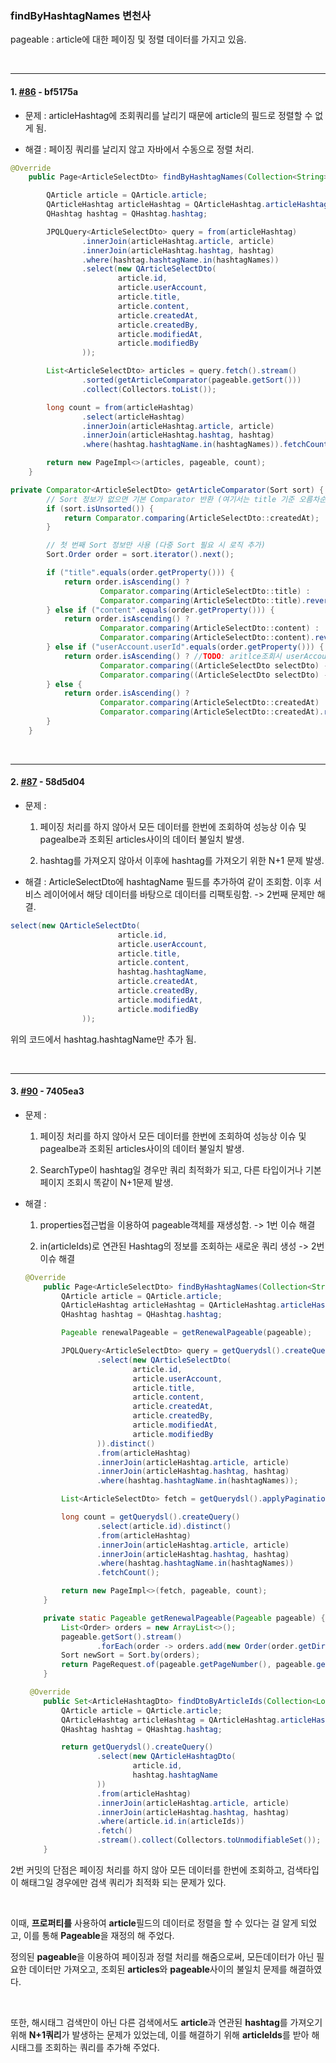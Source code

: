 ### findByHashtagNames 변천사

pageable : article에 대한 페이징 및 정렬 데이터를 가지고 있음.

<Br>

---

#### 1. [#86](github.com/jerry3269/board/issues/86) - bf5175a

* 문제 : articleHashtag에 조회쿼리를 날리기 때문에 article의 필드로 정렬할 수 없게 됨.

* 해결 : 페이징 쿼리를 날리지 않고 자바에서 수동으로 정렬 처리.

```java
@Override
    public Page<ArticleSelectDto> findByHashtagNames(Collection<String> hashtagNames, Pageable pageable) {

        QArticle article = QArticle.article;
        QArticleHashtag articleHashtag = QArticleHashtag.articleHashtag;
        QHashtag hashtag = QHashtag.hashtag;

        JPQLQuery<ArticleSelectDto> query = from(articleHashtag)
                .innerJoin(articleHashtag.article, article)
                .innerJoin(articleHashtag.hashtag, hashtag)
                .where(hashtag.hashtagName.in(hashtagNames))
                .select(new QArticleSelectDto(
                        article.id,
                        article.userAccount,
                        article.title,
                        article.content,
                        article.createdAt,
                        article.createdBy,
                        article.modifiedAt,
                        article.modifiedBy
                ));

        List<ArticleSelectDto> articles = query.fetch().stream()
                .sorted(getArticleComparator(pageable.getSort())) 
                .collect(Collectors.toList());

        long count = from(articleHashtag)
                .select(articleHashtag)
                .innerJoin(articleHashtag.article, article)
                .innerJoin(articleHashtag.hashtag, hashtag)
                .where(hashtag.hashtagName.in(hashtagNames)).fetchCount();

        return new PageImpl<>(articles, pageable, count);
    }

private Comparator<ArticleSelectDto> getArticleComparator(Sort sort) {
        // Sort 정보가 없으면 기본 Comparator 반환 (여기서는 title 기준 오름차순)
        if (sort.isUnsorted()) {
            return Comparator.comparing(ArticleSelectDto::createdAt);
        }

        // 첫 번째 Sort 정보만 사용 (다중 Sort 필요 시 로직 추가)
        Sort.Order order = sort.iterator().next();

        if ("title".equals(order.getProperty())) {
            return order.isAscending() ?
                    Comparator.comparing(ArticleSelectDto::title) :
                    Comparator.comparing(ArticleSelectDto::title).reversed();
        } else if ("content".equals(order.getProperty())) {
            return order.isAscending() ?
                    Comparator.comparing(ArticleSelectDto::content) :
                    Comparator.comparing(ArticleSelectDto::content).reversed();
        } else if ("userAccount.userId".equals(order.getProperty())) {
            return order.isAscending() ? //TODO: aritlce조회시 userAccount는 지연로딩이므로 N+1문제 발생
                    Comparator.comparing((ArticleSelectDto selectDto) -> selectDto.userAccount().getUserId()) :
                    Comparator.comparing((ArticleSelectDto selectDto) -> selectDto.userAccount().getUserId()).reversed();
        } else {
            return order.isAscending() ?
                    Comparator.comparing(ArticleSelectDto::createdAt) :
                    Comparator.comparing(ArticleSelectDto::createdAt).reversed();
        }
    }
```

<br>

---

#### 2. [#87](github.com/jerry3269/board/issues/87) - 58d5d04

* 문제 : 
  
  1. 페이징 처리를 하지 않아서 모든 데이터를 한번에 조회하여 성능상 이슈 및 pagealbe과 조회된 articles사이의 데이터 불일치 발생.
  
  2. hashtag를 가져오지 않아서 이후에 hashtag를 가져오기 위한 N+1 문제 발생.

* 해결 : ArticleSelectDto에 hashtagName 필드를 추가하여 같이 조회함. 이후 서비스 레이어에서 해당 데이터를 바탕으로 데이터를 리팩토링함. -> 2번째 문제만 해결.

```java
select(new QArticleSelectDto(
                        article.id,
                        article.userAccount,
                        article.title,
                        article.content,
                        hashtag.hashtagName,
                        article.createdAt,
                        article.createdBy,
                        article.modifiedAt,
                        article.modifiedBy
                ));
```

위의 코드에서 hashtag.hashtagName만 추가 됨.

<br>

---

#### 3. [#90](github.com/jerry3269/board/issues/90) - 7405ea3

* 문제 : 
  
  1. 페이징 처리를 하지 않아서 모든 데이터를 한번에 조회하여 성능상 이슈 및 pagealbe과 조회된 articles사이의 데이터 불일치 발생.
  
  2. SearchType이 hashtag일 경우만 쿼리 최적화가 되고, 다른 타입이거나 기본 페이지 조회시 똑같이 N+1문제 발생.

* 해결 : 
  
  1. properties접근법을 이용하여 pageable객체를 재생성함. -> 1번 이슈 해결
  
  2. in(articleIds)로 연관된 Hashtag의 정보를 조회하는 새로운 쿼리 생성 -> 2번 이슈 해결
  
  ```java
  @Override
      public Page<ArticleSelectDto> findByHashtagNames(Collection<String> hashtagNames, Pageable pageable) {
          QArticle article = QArticle.article;
          QArticleHashtag articleHashtag = QArticleHashtag.articleHashtag;
          QHashtag hashtag = QHashtag.hashtag;
  
          Pageable renewalPageable = getRenewalPageable(pageable);
  
          JPQLQuery<ArticleSelectDto> query = getQuerydsl().createQuery()
                  .select(new QArticleSelectDto(
                          article.id,
                          article.userAccount,
                          article.title,
                          article.content,
                          article.createdAt,
                          article.createdBy,
                          article.modifiedAt,
                          article.modifiedBy
                  )).distinct()
                  .from(articleHashtag)
                  .innerJoin(articleHashtag.article, article)
                  .innerJoin(articleHashtag.hashtag, hashtag)
                  .where(hashtag.hashtagName.in(hashtagNames));
  
          List<ArticleSelectDto> fetch = getQuerydsl().applyPagination(renewalPageable, query).fetch();
  
          long count = getQuerydsl().createQuery()
                  .select(article.id).distinct()
                  .from(articleHashtag)
                  .innerJoin(articleHashtag.article, article)
                  .innerJoin(articleHashtag.hashtag, hashtag)
                  .where(hashtag.hashtagName.in(hashtagNames))
                  .fetchCount();
  
          return new PageImpl<>(fetch, pageable, count);
      }
  
      private static Pageable getRenewalPageable(Pageable pageable) {
          List<Order> orders = new ArrayList<>();
          pageable.getSort().stream()
                  .forEach(order -> orders.add(new Order(order.getDirection(), "article." + order.getProperty())));
          Sort newSort = Sort.by(orders);
          return PageRequest.of(pageable.getPageNumber(), pageable.getPageSize(), newSort);
      }
  
   @Override
      public Set<ArticleHashtagDto> findDtoByArticleIds(Collection<Long> articleIds) {
          QArticle article = QArticle.article;
          QArticleHashtag articleHashtag = QArticleHashtag.articleHashtag;
          QHashtag hashtag = QHashtag.hashtag;
  
          return getQuerydsl().createQuery()
                  .select(new QArticleHashtagDto(
                          article.id,
                          hashtag.hashtagName
                  ))
                  .from(articleHashtag)
                  .innerJoin(articleHashtag.article, article)
                  .innerJoin(articleHashtag.hashtag, hashtag)
                  .where(article.id.in(articleIds))
                  .fetch()
                  .stream().collect(Collectors.toUnmodifiableSet());
      }
  ```

2번 커밋의 단점은 페이징 처리를 하지 않아 모든 데이터를 한번에 조회하고, 검색타입이 해태그일 경우에만 검색 쿼리가 최적화 되는 문제가 있다.

<BR>

이때, **프로퍼티를** 사용하여 **article**필드의 데이터로 정렬을 할 수 있다는 걸 알게 되었고, 이를 통해 **Pageable**을 재정의 해 주었다.

정의된 **pageable**을 이용하여 페이징과 정렬 처리를 해줌으로써, 모든데이터가 아닌 필요한 데이터만 가져오고, 조회된 **articles**와 **pageable**사이의 불일치 문제를 해결하였다.

<bR>

또한, 해시태그 검색만이 아닌 다른 검색에서도 **article**과 연관된 **hashtag**를 가져오기 위해 **N+1쿼리**가 발생하는 문제가 있었는데, 이를 해결하기 위해  **articleIds**를 받아 해시태그를 조회하는 쿼리를 추가해 주었다. 
